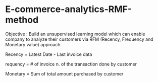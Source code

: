 # E-commerce-analytics-RMF-method

Objective : Build an unsupervised learning model which can enable  
company to analyze their customers via RFM (Recency, Frequency and Monetary value) approach.

Recency = Latest Date - Last invoice data

requency = # of invoice n. of the transaction done by customer

Monetary = Sum of total amount purchased by customer 
